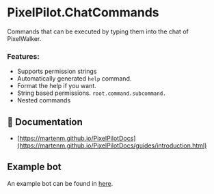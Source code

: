 ﻿# PixelPilot.ChatCommands
Commands that can be executed by typing them into the chat of PixelWalker.

### Features:
* Supports permission strings
* Automatically generated `help` command.
* Format the help if you want.
* String based permissions. `root.command.subcommand.`
* Nested commands

## 📄 Documentation
- [https://martenm.github.io/PixelPilotDocs](https://martenm.github.io/PixelPilotDocs/guides/introduction.html)


## Example bot
An example bot can be found in [here](https://github.com/MartenM/PixelPilot/tree/main/examples/Example.StructuresBot).